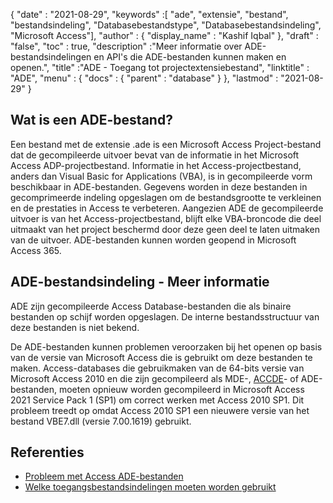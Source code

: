 {
  "date" : "2021-08-29",
  "keywords" :[ "ade", "extensie", "bestand", "bestandsindeling", "Databasebestandstype", "Databasebestandsindeling", "Microsoft Access"],
  "author" : {
    "display_name" : "Kashif Iqbal"
},
  "draft" : "false",
  "toc" : true,
  "description" :"Meer informatie over ADE-bestandsindelingen en API's die ADE-bestanden kunnen maken en openen.",
  "title" :"ADE - Toegang tot projectextensiebestand",
  "linktitle" : "ADE",
  "menu" : {
    "docs" : {
      "parent" : "database"
}
},
  "lastmod" : "2021-08-29"
}

## Wat is een ADE-bestand?

Een bestand met de extensie .ade is een Microsoft Access Project-bestand dat de gecompileerde uitvoer bevat van de informatie in het Microsoft Access ADP-projectbestand. Informatie in het Access-projectbestand, anders dan Visual Basic for Applications (VBA), is in gecompileerde vorm beschikbaar in ADE-bestanden. Gegevens worden in deze bestanden in gecomprimeerde indeling opgeslagen om de bestandsgrootte te verkleinen en de prestaties in Access te verbeteren. Aangezien ADE de gecompileerde uitvoer is van het Access-projectbestand, blijft elke VBA-broncode die deel uitmaakt van het project beschermd door deze geen deel te laten uitmaken van de uitvoer. ADE-bestanden kunnen worden geopend in Microsoft Access 365.

## ADE-bestandsindeling - Meer informatie

ADE zijn gecompileerde Access Database-bestanden die als binaire bestanden op schijf worden opgeslagen. De interne bestandsstructuur van deze bestanden is niet bekend.

De ADE-bestanden kunnen problemen veroorzaken bij het openen op basis van de versie van Microsoft Access die is gebruikt om deze bestanden te maken. Access-databases die gebruikmaken van de 64-bits versie van Microsoft Access 2010 en die zijn gecompileerd als MDE-, [ACCDE](/nl/database/accde/)- of ADE-bestanden, moeten opnieuw worden gecompileerd in Microsoft Access 2021 Service Pack 1 (SP1) om correct werken met Access 2010 SP1. Dit probleem treedt op omdat Access 2010 SP1 een nieuwere versie van het bestand VBE7.dll (versie 7.00.1619) gebruikt.

## Referenties

* [Probleem met Access ADE-bestanden](https://learn.microsoft.com/en-us/office/troubleshoot/access/error-run-compiled-mde-accde-ade)
* [Welke toegangsbestandsindelingen moeten worden gebruikt](https://support.microsoft.com/en-us/office/which-access-file-format-should-i-use-012d9ab3-d14c-479e-b617-be66f9070b41)

